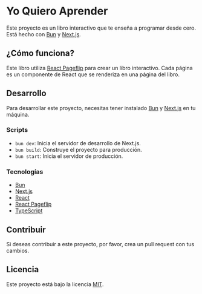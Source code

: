 # Yo Quiero Aprender

Este proyecto es un libro interactivo que te enseña a programar desde cero. Está hecho con [Bun](https://bun.sh) y [Next.js](https://nextjs.org).

## ¿Cómo funciona?

Este libro utiliza [React Pageflip](https://github.com/react-pageflip/react-pageflip) para crear un libro interactivo. Cada página es un componente de React que se renderiza en una página del libro.

## Desarrollo

Para desarrollar este proyecto, necesitas tener instalado [Bun](https://bun.sh) y [Next.js](https://nextjs.org) en tu máquina.

### Scripts

- `bun dev`: Inicia el servidor de desarrollo de Next.js.
- `bun build`: Construye el proyecto para producción.
- `bun start`: Inicia el servidor de producción.

### Tecnologías

- [Bun](https://bun.sh)
- [Next.js](https://nextjs.org)
- [React](https://reactjs.org)
- [React Pageflip](https://github.com/react-pageflip/react-pageflip)
- [TypeScript](https://www.typescriptlang.org)

## Contribuir

Si deseas contribuir a este proyecto, por favor, crea un pull request con tus cambios.

## Licencia

Este proyecto está bajo la licencia [MIT](https://opensource.org/licenses/MIT).
